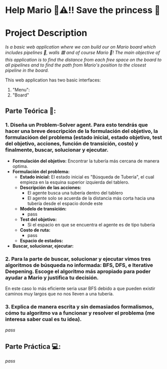 # Help Mario 👨⚠‼ Save the princess 👸

# Project Description
_Is a basic web application where we can build our on Mario board which includes
pipelines 🏁, walls 🟥 and of course Mario 👨! The main objective of this application is to find the distance from each free 
space on the board to all pipelines and to find the path from Mario's position to the closest pipeline in the board._

This web application has two basic interfaces:
1. "Menu": 
2. "Board"

## Parte Teórica 📖:
### 1. Diseña un Problem-Solver agent. Para esto tendrás que hacer una breve descripción de la formulación del objetivo, la formulacióon del problema (estado inicial, estado objetivo, test del objetivo, acciones, función de transición, costo) y finalmente, buscar, solucionar y ejecutar.

* **Formulación del objetivo:** Encontrar la tubería más cercana de manera optima. 
* **Formulación del problema:** 
    * **Estado inicial:** El estado inicial es "Búsqueda de Tubería", el cual
      empieza en la esquina superior izquierda del tablero.
    * **Descripción de las acciones:** 
      * El agente busca una tubería dentro del tablero
      * El agente solo se acuerda de la distancia más corta hacia una tubería
      desde el espacio donde este
    * **Modelo de transición:** 
      * pass
    * **Test del objetivo:**
      * Si el espacio en que se encuentra el agente es de tipo tubería
    * **Costo de ruta:**
      * pass
    * **Espacio de estados:**
* **Buscar, solucionar, ejecutar:**
      
### 2. Para la parte de buscar, solucionar y ejecutar vimos tres algoritmos de búsqueda no informada: BFS, DFS, e Iterative Deepening. Escoge el algoritmo más apropiado para poder ayudar a Mario y justifica tu decisión.
En este caso lo más eficiente seria usar BFS debido a que pueden existir caminos muy largos que no nos lleven a una tubería.
### 3. Explica de manera escrita y sin demasiados formalismos, cómo tu algoritmo va a funcionar y resolver el problema (me interesa saber cual es tu idea).
_pass_
## Parte Práctica 💻:
_pass_
